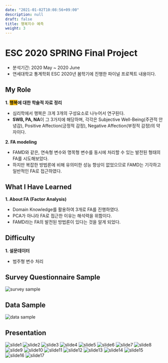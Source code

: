 ```yaml
---
date: "2021-01-02T10:08:56+09:00"
description: null
draft: false
title: 행복지수 예측
weight: 3
---
```


# ESC 2020 SPRING Final Project
- 분석기간: 2020 May ~ 2020 June
- 연세대학교 통계학회 ESC 2020년 봄학기에 진행한 파이널 프로젝트 내용이다.

## My Role
**1. <span style='background-color: #ffbf00'>행복</span>에 대한 학술적 자료 정리**
  - 심리학에서 행복은 크게 3개의 구성요소로 나누어서 연구된다.
  - **SWB, PA, NA**이 그 3가지에 해당하며, 각각은 Subjective Well-Being(주관적 안녕감), Positive Affection(긍정적 감정), Negative Affection(부정적 감정)의 약자이다.

**2. FA modeling**
  - FAMD와 같은, 연속형 변수와 명목형 변수를 동시에 처리할 수 있는 발전된 형태의 FA를 시도해보았다.
  - 하지만 복잡한 방법론에 비해 유의미한 성능 향상이 없었으므로 FAMD는 기각하고 일반적인 FA로 접근하였다.

## What I Have Learned
**1. About FA (Factor Analysis)**
  - Domain Knowledge를 활용하여 3개로 FA를 진행하였다.
  - PCA가 아니라 FA로 접근한 이유는 해석력을 위함이다.
  - FAMD라는 FA의 발전된 방법론이 있다는 것을 알게 되었다.

## Difficulty
**1. 설문데이터**
  - 범주형 변수 처리

## Survey Questionnaire Sample
![survey sample](images/posts/project/happiness_index/survey_sample.PNG)
## Data Sample
![data sample](images/posts/project/happiness_index/data_sample.PNG)

## Presentation

![slide1](images/posts/project/happiness_index/Slide1.PNG)
![slide2](images/posts/project/happiness_index/Slide2.PNG)
![slide3](images/posts/project/happiness_index/Slide3.PNG)
![slide4](images/posts/project/happiness_index/Slide4.PNG)
![slide5](images/posts/project/happiness_index/Slide5.PNG)
![slide6](images/posts/project/happiness_index/Slide6.PNG)
![slide7](images/posts/project/happiness_index/Slide7.PNG)
![slide8](images/posts/project/happiness_index/Slide8.PNG)
![slide9](images/posts/project/happiness_index/Slide9.PNG)
![slide10](images/posts/project/happiness_index/Slide10.PNG)
![slide11](images/posts/project/happiness_index/Slide11.PNG)
![slide12](images/posts/project/happiness_index/Slide12.PNG)
![slide13](images/posts/project/happiness_index/Slide13.PNG)
![slide14](images/posts/project/happiness_index/Slide14.PNG)
![slide15](images/posts/project/happiness_index/Slide15.PNG)
![slide16](images/posts/project/happiness_index/Slide16.PNG)
![slide17](images/posts/project/happiness_index/Slide17.PNG)

<br>
<br>